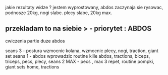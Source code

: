 jakie rezultaty widze ? jestem wyprostowany, abdos zaczynaja sie rysowac, podnosze 20kg, nogi slabe. plecy slabe, 20kg max. 

## przekladam to na siebie > - priorytet : ABDOS

cwiczenia partie duze abdos

seans 3 - postura
            wzmocnic kolana, wzmocnic plecy, nogi, traction, giant set
seans 1 - abdos
            wprowadzic routine kille abdos, tractions, biceps, triceps, pecs, plecy, 
seans 2 MAX - pecs 
            , max 3 repet, routine pompki, giant sets home, tractions



